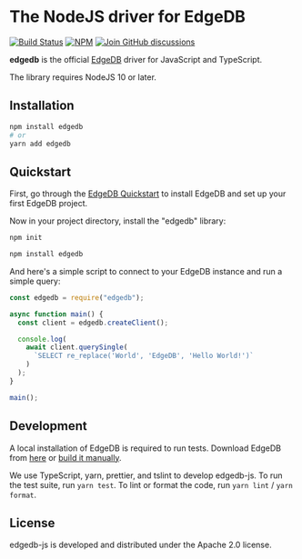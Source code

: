 # The NodeJS driver for EdgeDB

[![Build Status](https://github.com/edgedb/edgedb-js/workflows/Tests/badge.svg?event=push&branch=master)](https://github.com/edgedb/edgedb-js/actions) [![NPM](https://img.shields.io/npm/v/edgedb)](https://www.npmjs.com/package/edgedb) [![Join GitHub discussions](https://img.shields.io/badge/join-github%20discussions-green)](https://github.com/edgedb/edgedb/discussions)

**edgedb** is the official [EdgeDB](https://github.com/edgedb/edgedb) driver
for JavaScript and TypeScript.

The library requires NodeJS 10 or later.

## Installation

```bash
npm install edgedb
# or
yarn add edgedb
```

## Quickstart

First, go through the [EdgeDB Quickstart](https://edgedb.com/docs/quickstart)
to install EdgeDB and set up your first EdgeDB project.

Now in your project directory, install the "edgedb" library:

```bash
npm init

npm install edgedb
```

And here's a simple script to connect to your EdgeDB instance and
run a simple query:

```js
const edgedb = require("edgedb");

async function main() {
  const client = edgedb.createClient();

  console.log(
    await client.querySingle(
      `SELECT re_replace('World', 'EdgeDB', 'Hello World!')`
    )
  );
}

main();
```

## Development

A local installation of EdgeDB is required to run tests. Download
EdgeDB from [here](https://edgedb.com/download) or
[build it manually](https://edgedb.com/docs/internals/dev/).

We use TypeScript, yarn, prettier, and tslint to develop edgedb-js.
To run the test suite, run `yarn test`. To lint or format the code, run
`yarn lint` / `yarn format`.

## License

edgedb-js is developed and distributed under the Apache 2.0 license.
